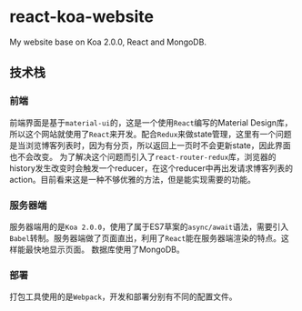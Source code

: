 # react-koa-website
My website base on Koa 2.0.0, React and MongoDB.
## 技术栈
### 前端
前端界面是基于`material-ui`的，这是一个使用`React`编写的Material Design库，所以这个网站就使用了`React`来开发。配合`Redux`来做state管理，这里有一个问题是当浏览博客列表时，因为有分页，所以返回上一页时不会更新state，因此界面也不会改变。
为了解决这个问题而引入了`react-router-redux`库，浏览器的history发生改变时会触发一个reducer，在这个reducer中再出发请求博客列表的action。目前看来这是一种不够优雅的方法，但是能实现需要的功能。
### 服务器端
服务器端用的是`Koa 2.0.0`，使用了属于ES7草案的`async/await`语法，需要引入`Babel`转制。服务器端做了页面直出，利用了`React`能在服务器端渲染的特点。这样能最快地显示页面。
数据库使用了MongoDB。
### 部署
打包工具使用的是`Webpack`，开发和部署分别有不同的配置文件。